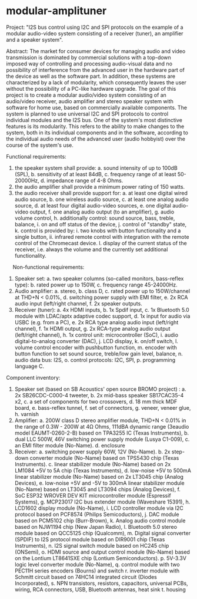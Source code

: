 # modular-amplituner
Project: "I2S bus control using I2C and SPI protocols on the example of a modular audio-video system consisting of a receiver (tuner), an amplifier and a speaker system".

Abstract: The market for consumer devices for managing audio and video transmission is dominated by commercial solutions with a top-down imposed way of controlling and processing audio-visual data and no possibility of interference from the advanced user in the hardware part of the device as well as the software part. In addition, these systems are characterized by a lack of modularity, which consequently leaves the user without the possibility of a PC-like hardware upgrade. The goal of this project is to create a modular audio/video system consisting of an audio/video receiver, audio amplifier and stereo speaker system with software for home use, based on commercially available components. The system is planned to use universal I2C and SPI protocols to control individual modules and the I2S bus. One of the system's most distinctive features is its modularity. This refers to the ability to make changes to the system, both in its individual components and in the software, according to the individual audio needs of the advanced user (audio hobbyist) over the course of the system's use.

Functional requirements:
1.	the speaker system shall provide:
  a.	sound intensity of up to 100dB (SPL),
  b.	sensitivity of at least 84dB, 
  c.	frequency range of at least 50-20000Hz,
  d.	impedance range of 4-8 Ohms. 
2.	the audio amplifier shall provide a minimum power rating of 150 watts.
3.	the audio receiver shall provide support for:
  a.	at least one digital wired audio source,
  b.	one wireless audio source,
  c.	at least one analog audio source,
  d.	at least four digital audio-video sources, 
  e.	one digital audio-video output,
  f.	one analog audio output (to an amplifier),
  g.	audio volume control,
  h.	additionally  control: sound source, bass, treble, balance,
  i.	on and off status of the device,
  j.	control of "standby" state,
  k.	control is provided by:
    i.	two knobs with button functionality and a single button,
    ii.	infrared remote control with integration with the remote control of the Chromecast device.
  l.	display of the current status of the receiver, i.e. always the volume and the currently set additional functionality. 

 
Non-functional requirements:
1.	Speaker set:
  a.	two speaker columns (so-called monitors, bass-reflex type):
  b.	rated power up to 150W,
  c.	frequency range 45-24000Hz.
2.	Audio amplifier:
  a.	stereo,
  b.	class D,
  c.	rated power up to 150W/channel at THD+N < 0.01%,
  d.	switching power supply with EMI filter,
  e.	2x RCA audio input (left/right channel,
  f.	2x speaker outputs.
3.	Receiver (tuner):
  a.	4x HDMI inputs,
  b.	1x Spdif input,
  c.	1x Bluetooth 5.0 module with LDAC/aptx adaptive codec support,
  d.	1x input for audio via USBC (e.g. from a PC),
  e.	2x RCA type analog audio input (left/right channel),
  f.	1x HDMI output,
  g.	2x RCA-type analog audio output (left/right channel),
  h.	1x control unit: microcontroller (SoC),
  i.	audio digital-to-analog converter (DAC),
  j.	LCD display,
  k.	on/off switch,
  l.	volume control encoder with pushbutton function,
  m.	encoder with button function to set sound source, treble/low gain level, balance,
  n.	audio data bus: I2S,
  o.	control protocols: I2C, SPI,
  p.	programming language C.

Component inventory:
1.	Speaker set (based on SB Acoustics' open source BROMO project) :
  a.	2x SB26CDC-C000-4 tweeter, 
  b.	2x mid-bass speaker SB17CAC35-4 x2,
  c.	a set of components for two crossovers,
  d.	18 mm thick MDF board,
  e.	bass-reflex tunnel,
  f.	set of connectors,
  g.	veneer, veneer glue,
  h.	varnish
2.	Amplifier:
  a.	200W class D stereo amplifier module, THD+N < 0.01% in the range of 0.3W - 200W at 4Ω Ohms, 111dBA dynamic range (3eaudio model EAUMT-0260-2-B) based on           TPA3255 IC (Texas Instruments), 
  b.	dual LLC 500W, 46V switching power supply module (Lusya C1-009),
  c.	an EMI filter module (No-Name).
  d.	enclosure
3.	Receiver:
  a.	switching power supply 60W, 12V (No-Name).
  b.	2x step-down converter module (No-Name) based on TPS5430 chip (Texas Instruments).
  c.	linear stabilizer module (No-Name) based on 2x LM1084 +5V to 5A chip (Texas Instruments),
  d.	low-noise +5V to 500mA linear stabilizer module (No-Name) based on 2x LT3045 chip (Analog Devices),
  e.	low-noise +5V and -5V to 300mA linear stabilizer module (No-Name) based on LT3045 and LT3094 chips (Analog Devices),
  f.	SoC ESP32 WROVER DEV KIT microcontroller module (Espressif Systems),
  g.	MCP23017 I2C bus extender module (Waveshare 15391),
  h.	LCD1602 display module (No-Name), 
  i.	LCD controller module via I2C protocol based on PCF8574 (Philips Semicoductors),
  j.	DAC module based on PCM5102 chip (Burr-Brown),
  k.	Analog audio control module based on NJW1194 chip (New Japan Radio),
  l.	Bluetooth 5.0 stereo module based on QCC5125 chip (Qualcomm),
  m.	Digital signal converter (SPDIF) to I2S protocol module based on DIR9001 chip (Texas Instruments),
  n.	I2S signal switch module based on HC245 chip (ONSemi),
  o.	HDMI source and output control module (No-Name) based on the Lontium LT8641SXE chip (Lontium Semiconductors).
  p.	5V-3.3V logic level converter module (No-Name),
  q.	control module with two PEC11H series encoders (Bourns) and switch
  r.	inverter module with Schmitt circuit based on 74HC14 integrated circuit (Diodes Incorporated),
  s.	NPN transistors, resistors, capacitors, universal PCBs, wiring, RCA connectors, USB, Bluetooth antennas, heat sink
  t.	housing
